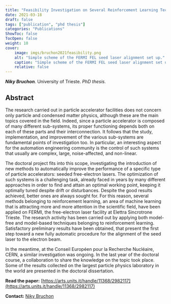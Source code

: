 ```yaml
---
title: "Feasibility Investigation on Several Reinforcement Learning Techniques to Improve the Performance of the FERMI Free-Electron Laser"
date: 2021-03-18
draft: false
tags: ["publication", "phd thesis"]
categories: "Publications"
ShowToc: false
TocOpen: false
weight: 10
cover:
    image: imgs/bruchon2021feasibility.png
    alt: "Simple scheme of the FERMI FEL seed laser alignment set up."
    caption: "Simple scheme of the FERMI FEL seed laser alignment set up."
    relative: false
---
```


_**Niky Bruchon**._ University of Trieste. _PhD thesis._

## Abstract

The research carried out in particle accelerator facilities does not concern only particle and condensed matter physics, although these are the main topics covered in the field. Indeed, since a particle accelerator is composed of many different sub-systems, its proper functioning depends both on each of these parts and their interconnection. It follows that the study, implementation, and improvement of the various sub-systems are fundamental points of investigation too. In particular, an interesting aspect for the automation engineering community is the control of such systems that usually are complex, large, noise-affected, and non-linear. 

The doctoral project fits into this scope, investigating the introduction of new methods to automatically improve the performance of a specific type of particle accelerators: seeded free-electron lasers. The optimization of such systems is a challenging task, already faced in years by many different approaches in order to find and attain an optimal working point, keeping it optimally tuned despite drift or disturbances. Despite the good results achieved, better ones are always sought for. For this reason, several methods belonging to reinforcement learning, an area of machine learning that is attracting more and more attention in the scientific field, have been applied on FERMI, the free-electron laser facility at Elettra Sincrotrone Trieste. The research activity has been carried out by applying both model-free and model-based techniques belonging to reinforcement learning. Satisfactory preliminary results have been obtained, that present the first step toward a new fully automatic procedure for the alignment of the seed laser to the electron beam. 

In the meantime, at the Conseil Européen pour la Recherche Nucléaire, CERN, a similar investigation was ongoing. In the last year of the doctoral course, a collaboration to share the knowledge on the topic took place. Some of the results collected on the largest particle physics laboratory in the world are presented in the doctoral dissertation.

**Read the paper:** [https://arts.units.it/handle/11368/2982117](https://arts.units.it/handle/11368/2982117)

**Contact:** [Niky Bruchon](mailto:niky.bruchon@cern.ch)
